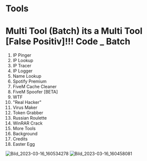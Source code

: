 # Tools
Multi Tool (Batch)
its a Multi Tool
[False Positiv]!!!
Code _ Batch
============================

1. IP Pinger                          
2. IP Lookup                              
3. IP Tracer                              
4. IP Logger                              
5. Name Lookup                            
6. Spotify Premium                        
7. FiveM Cache Cleaner
8. FiveM Spoofer [BETA]
9. WTF
10. "Real Hacker"
11. Virus Maker
12. Token Grabber
13. Russian Roulette
14. WinRAR Crack
15. More Tools
16. Background
17. Credits
18. Easter Egg

![Bild_2023-03-16_160534278](https://user-images.githubusercontent.com/109398018/225659619-f3c1aca9-3cff-4299-b3dc-4df82faaa500.png)
![Bild_2023-03-16_160458081](https://user-images.githubusercontent.com/109398018/225659449-13dde85b-e4c5-4183-86dd-c05b97bcdda7.png)

